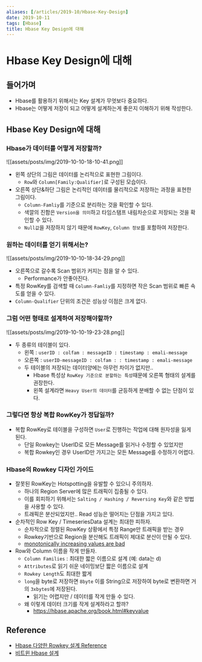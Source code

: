 ```yaml
---
aliases: [/articles/2019-10/Hbase-Key-Design]
date: 2019-10-11
tags: [Hbase]
title: Hbase Key Design에 대해
---
```

# Hbase Key Design에 대해
## 들어가며
- Hbase를 활용하기 위해서는 Key 설계가 무엇보다 중요하다.
- Hbase는 어떻게 저장이 되고 어떻게 설계하는게 좋은지 이해하기 위해 작성한다.

## Hbase Key Design에 대해
### Hbase가 데이터를 어떻게 저장할까?
![[assets/posts/img/2019-10-10-18-10-41.png]]

- 왼쪽 상단의 그림은 데이터를 논리적으로 표현한 그림이다.
  - `Row`와 `Column[Family:Qualifier]`로 구성된 모습이다.
- 오른쪽 상단&하단 그림은 논리적인 데이터를 물리적으로 저장하는 과정을 표현한 그림이다.
  - `Column-Famliy`를 기준으로 분리하는 것을 확인할 수 있다.
  - 색깔의 진함은 `Version을 의미`하고 타임스탬프 내림차순으로 저장되는 것을 확인할 수 있다.
  - `Null값`을 저장하지 않기 때문에 `RowKey`, `Column 정보`를 포함하여 저장한다.

### 원하는 데이터를 얻기 위해서는?
![[assets/posts/img/2019-10-10-18-34-29.png]]

- 오른쪽으로 갈수록 Scan 범위가 커지는 점을 알 수 있다.
  - Performance가 안좋아진다.
- 특정 RowKey를 검색할 때 `Column-Famliy`를 지정하면 작은 Scan 범위로 빠른 속도를 얻을 수 있다.
- `Column-Qualifier` 단위의 조건은 성능상 이점은 크게 없다.

### 그럼 어떤 형태로 설계하여 저장해야할까?
![[assets/posts/img/2019-10-10-19-23-28.png]]

- 두 종류의 테이블이 있다.
  - 왼쪽 : `userID : colfam : messageID : timestamp : emali-message`
  - 오른쪽 : `userID-messageID : colfam : : timestamp : emali-message`
  - 두 테이블의 저장되는 데이터양에는 아무런 차이가 없지만..
    - Hbase 특성상 `RowKey 기준으로 분할하는 특성`때문에 오른쪽 형태의 설계를 권장한다.
    - 왼쪽 설계라면 `Heavy User의 데이터`를 균등하게 분배할 수 없는 단점이 있다.

### 그렇다면 항상 복합 RowKey가 정답일까?
- 복합 RowKey로 테이블을 구성하면 `User`로 진행하는 작업에 대해 원자성을 잃게 된다.
  - 단일 Rowkey는 UserID로 모든 Message를 읽거나 수정할 수 있었지만
  - 복합 Rowkey인 경우 UserID만 가지고는 모든 Message를 수정하기 어렵다.


### Hbase의 Rowkey 디자인 가이드
- 잘못된 RowKey는 Hotspotting을 유발할 수 있으니 주의하자.
  - 하나의 Region Server에 많은 트래픽이 집중될 수 있다.
  - 이를 회피하기 위해서는 `Salting / Hashing / Reversing Key`와 같은 방법을 사용할 수 있다.
  - 트래픽은 분산되었지만.. Read 성능은 떨어지는 단점을 가지고 있다.
- 순차적인 Row Key / TimeseriesData 설계는 최대한 피하자.
  - 순차적으로 정렬된 RowKey 상황에서 특정 Range만 트래픽을 받는 경우
  - Rowkey기반으로 Region을 분산해도 트래픽이 제대로 분산이 안될 수 있다.
  - [monotonically increasing values are bad](https://ikaisays.com/2011/01/25/app-engine-datastore-tip-monotonically-increasing-values-are-bad/#comments)
- Row와 Column 이름을 작게 만들자.
  - `Column Families` : 최대한 짧은 이름으로 설계 (예: data는 d)
  - `Attributes`로 읽기 쉬운 네이밍보단 짧은 이름으로 설계
  - `Rowkey Length`도 최대한 짧게
  - `long`을 byte로 저장하면 `8byte` 이를 String으로 저장하여 byte로 변환하면 거의 `3xbytes`에 저장된다.
    - 읽기는 어렵지만 / 데이터를 작게 만들 수 있다.
  - 왜 이렇게 데이터 크기를 작게 설계하라고 할까?
    - https://hbase.apache.org/book.html#keyvalue



## Reference
- [Hbase 다양한 Rowkey 설계 Reference](https://hbase.apache.org/book.html#schema.casestudies)
- [비트윈 Hbase 설계](http://engineering.vcnc.co.kr/2014/05/hbase-schema-in-between/)
